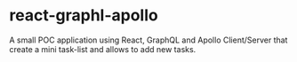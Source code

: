 # react-graphl-apollo
A small POC application using React, GraphQL and Apollo Client/Server that create a mini task-list and allows to add new tasks.
